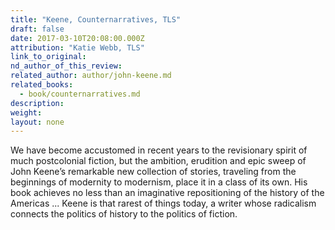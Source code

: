 ```yaml
---
title: "Keene, Counternarratives, TLS"
draft: false
date: 2017-03-10T20:08:00.000Z
attribution: "Katie Webb, TLS"
link_to_original:
nd_author_of_this_review:
related_author: author/john-keene.md
related_books:
  - book/counternarratives.md
description:
weight:
layout: none
---
```

We have become accustomed in recent years to the revisionary spirit of much postcolonial fiction, but the ambition, erudition and epic sweep of John Keene’s remarkable new collection of stories, traveling from the beginnings of modernity to modernism, place it in a class of its own. His book achieves no less than an imaginative repositioning of the history of the Americas ... Keene is that rarest of things today, a writer whose radicalism connects the politics of history to the politics of fiction.

